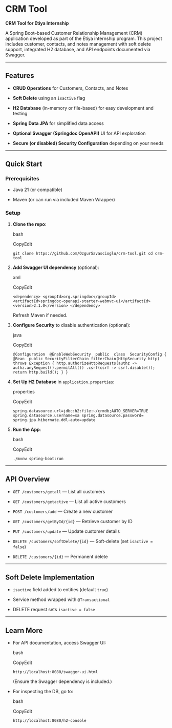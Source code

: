 
# CRM Tool

**CRM Tool for Etiya Internship**

A Spring Boot–based Customer Relationship Management (CRM) application developed as part of the Etiya internship program. This project includes customer, contacts, and notes management with soft delete support, integrated H2 database, and API endpoints documented via Swagger.

----------

## Features

-   **CRUD Operations**  for Customers, Contacts, and Notes

-   **Soft Delete**  using an  `isactive`  flag

-   **H2 Database**  (in-memory or file-based) for easy development and testing

-   **Spring Data JPA**  for simplified data access

-   **Optional Swagger (Springdoc OpenAPI)**  UI for API exploration

-   **Secure (or disabled) Security Configuration**  depending on your needs


----------

## Quick Start

### Prerequisites

-   Java 21 (or compatible)

-   Maven (or can run via included Maven Wrapper)


### Setup

1.  **Clone the repo**:

    bash

    CopyEdit

    `git clone https://github.com/OzgurSavascioglu/crm-tool.git cd crm-tool`

2.  **Add Swagger UI dependency**  (optional):

    xml

    CopyEdit

    `<dependency> <groupId>org.springdoc</groupId> <artifactId>springdoc-openapi-starter-webmvc-ui</artifactId> <version>2.1.0</version> </dependency>`

    Refresh Maven if needed.

3.  **Configure Security**  to disable authentication (optional):

    java

    CopyEdit

    `@Configuration  @EnableWebSecurity  public  class  SecurityConfig { @Bean  public SecurityFilterChain filterChain(HttpSecurity http)  throws Exception {
            http.authorizeHttpRequests(authz -> authz.anyRequest().permitAll())
                .csrf(csrf -> csrf.disable()); return http.build();
        }
    }`

4.  **Set Up H2 Database**  in  `application.properties`:

    properties

    CopyEdit

    `spring.datasource.url=jdbc:h2:file:~/crmdb;AUTO_SERVER=TRUE
    spring.datasource.username=sa
    spring.datasource.password=
    spring.jpa.hibernate.ddl-auto=update`

5.  **Run the App**:

    bash

    CopyEdit

    `./mvnw spring-boot:run`


----------

## API Overview

-   `GET /customers/getall`  — List all customers

-   `GET /customers/getactive`  — List all active customers

-   `POST /customers/add`  — Create a new customer

-   `GET /customers/getById/{id}`  — Retrieve customer by ID

-   `PUT /customers/update`  — Update customer details

-   `DELETE /customers/softDelete/{id}`  — Soft-delete (set `isactive = false`)

-   `DELETE /customers/{id}`  — Permanent delete

----------

## Soft Delete Implementation

-   `isactive`  field added to entities (default  `true`)

-   Service method wrapped with  `@Transactional`

-   DELETE request sets  `isactive = false`

----------

## Learn More

-   For API documentation, access Swagger UI:

    bash

    CopyEdit

    `http://localhost:8080/swagger-ui.html`

    (Ensure the Swagger dependency is included.)

-   For inspecting the DB, go to:

    bash

    CopyEdit

    `http://localhost:8080/h2-console`